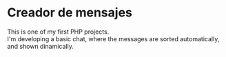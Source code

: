 # Creador de mensajes
This is one of my first PHP projects. <br>
I'm developing a basic chat, where the messages are sorted automatically, and shown dinamically.
